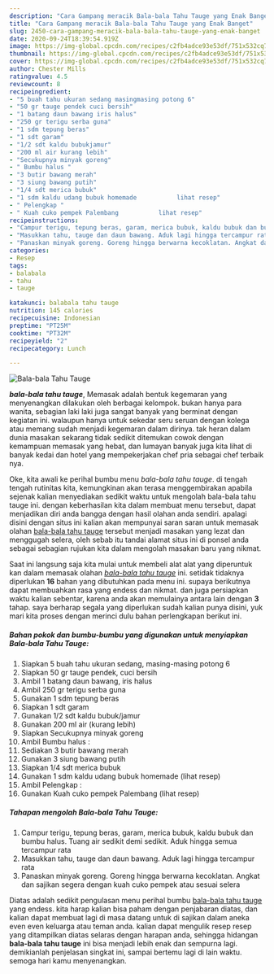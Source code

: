 ```yaml
---
description: "Cara Gampang meracik Bala-bala Tahu Tauge yang Enak Banget"
title: "Cara Gampang meracik Bala-bala Tahu Tauge yang Enak Banget"
slug: 2450-cara-gampang-meracik-bala-bala-tahu-tauge-yang-enak-banget
date: 2020-09-24T18:39:54.919Z
image: https://img-global.cpcdn.com/recipes/c2fb4adce93e53df/751x532cq70/bala-bala-tahu-tauge-foto-resep-utama.jpg
thumbnail: https://img-global.cpcdn.com/recipes/c2fb4adce93e53df/751x532cq70/bala-bala-tahu-tauge-foto-resep-utama.jpg
cover: https://img-global.cpcdn.com/recipes/c2fb4adce93e53df/751x532cq70/bala-bala-tahu-tauge-foto-resep-utama.jpg
author: Chester Mills
ratingvalue: 4.5
reviewcount: 8
recipeingredient:
- "5 buah tahu ukuran sedang masingmasing potong 6"
- "50 gr tauge pendek cuci bersih"
- "1 batang daun bawang iris halus"
- "250 gr terigu serba guna"
- "1 sdm tepung beras"
- "1 sdt garam"
- "1/2 sdt kaldu bubukjamur"
- "200 ml air kurang lebih"
- "Secukupnya minyak goreng"
- " Bumbu halus "
- "3 butir bawang merah"
- "3 siung bawang putih"
- "1/4 sdt merica bubuk"
- "1 sdm kaldu udang bubuk homemade           lihat resep"
- " Pelengkap "
- " Kuah cuko pempek Palembang           lihat resep"
recipeinstructions:
- "Campur terigu, tepung beras, garam, merica bubuk, kaldu bubuk dan bumbu halus. Tuang air sedikit demi sedikit. Aduk hingga semua tercampur rata"
- "Masukkan tahu, tauge dan daun bawang. Aduk lagi hingga tercampur rata"
- "Panaskan minyak goreng. Goreng hingga berwarna kecoklatan. Angkat dan sajikan segera dengan kuah cuko pempek atau sesuai selera"
categories:
- Resep
tags:
- balabala
- tahu
- tauge

katakunci: balabala tahu tauge 
nutrition: 145 calories
recipecuisine: Indonesian
preptime: "PT25M"
cooktime: "PT32M"
recipeyield: "2"
recipecategory: Lunch

---
```



![Bala-bala Tahu Tauge](https://img-global.cpcdn.com/recipes/c2fb4adce93e53df/751x532cq70/bala-bala-tahu-tauge-foto-resep-utama.jpg)

<b><i>bala-bala tahu tauge</i></b>, Memasak adalah bentuk kegemaran yang menyenangkan dilakukan oleh berbagai kelompok. bukan hanya para wanita, sebagian laki laki juga sangat banyak yang berminat dengan kegiatan ini. walaupun hanya untuk sekedar seru seruan dengan kolega atau memang sudah menjadi kegemaran dalam dirinya. tak heran dalam dunia masakan sekarang tidak sedikit ditemukan cowok dengan kemampuan memasak yang hebat, dan lumayan banyak juga kita lihat di banyak kedai dan hotel yang mempekerjakan chef pria sebagai chef terbaik nya.



Oke, kita awali ke perihal bumbu menu <i>bala-bala tahu tauge</i>. di tengah tengah rutinitas kita, kemungkinan akan terasa menggembirakan apabila sejenak kalian menyediakan sedikit waktu untuk mengolah bala-bala tahu tauge ini. dengan keberhasilan kita dalam membuat menu tersebut, dapat menjadikan diri anda bangga dengan hasil olahan anda sendiri. apalagi disini dengan situs ini kalian akan mempunyai saran saran untuk memasak olahan <u>bala-bala tahu tauge</u> tersebut menjadi masakan yang lezat dan menggugah selera, oleh sebab itu tandai alamat situs ini di ponsel anda sebagai sebagian rujukan kita dalam mengolah masakan baru yang nikmat.


Saat ini langsung saja kita mulai untuk membeli alat alat yang diperuntuk kan dalam memasak olahan <u><i>bala-bala tahu tauge</i></u> ini. setidak tidaknya diperlukan <b>16</b> bahan yang dibutuhkan pada menu ini. supaya berikutnya dapat membuahkan rasa yang endess dan nikmat. dan juga persiapkan waktu kalian sebentar, karena anda akan memulainya antara lain dengan <b>3</b> tahap. saya berharap segala yang diperlukan sudah kalian punya disini, yuk mari kita proses dengan merinci dulu bahan perlengkapan berikut ini.

<!--inarticleads1-->

##### Bahan pokok dan bumbu-bumbu yang digunakan untuk menyiapkan Bala-bala Tahu Tauge:

1. Siapkan 5 buah tahu ukuran sedang, masing-masing potong 6
1. Siapkan 50 gr tauge pendek, cuci bersih
1. Ambil 1 batang daun bawang, iris halus
1. Ambil 250 gr terigu serba guna
1. Gunakan 1 sdm tepung beras
1. Siapkan 1 sdt garam
1. Gunakan 1/2 sdt kaldu bubuk/jamur
1. Gunakan 200 ml air (kurang lebih)
1. Siapkan Secukupnya minyak goreng
1. Ambil  Bumbu halus :
1. Sediakan 3 butir bawang merah
1. Gunakan 3 siung bawang putih
1. Siapkan 1/4 sdt merica bubuk
1. Gunakan 1 sdm kaldu udang bubuk homemade           (lihat resep)
1. Ambil  Pelengkap :
1. Gunakan  Kuah cuko pempek Palembang           (lihat resep)




<!--inarticleads2-->

##### Tahapan mengolah Bala-bala Tahu Tauge:

1. Campur terigu, tepung beras, garam, merica bubuk, kaldu bubuk dan bumbu halus. Tuang air sedikit demi sedikit. Aduk hingga semua tercampur rata
1. Masukkan tahu, tauge dan daun bawang. Aduk lagi hingga tercampur rata
1. Panaskan minyak goreng. Goreng hingga berwarna kecoklatan. Angkat dan sajikan segera dengan kuah cuko pempek atau sesuai selera




Diatas adalah sedikit pengulasan menu perihal bumbu <u>bala-bala tahu tauge</u> yang endess. kita harap kalian bisa paham dengan penjabaran diatas, dan kalian dapat membuat lagi di masa datang untuk di sajikan dalam aneka even even keluarga atau teman anda. kalian dapat mengulik resep resep yang ditampilkan diatas selaras dengan harapan anda, sehingga hidangan <b>bala-bala tahu tauge</b> ini bisa menjadi lebih enak dan sempurna lagi. demikianlah penjelasan singkat ini, sampai bertemu lagi di lain waktu. semoga hari kamu menyenangkan.
